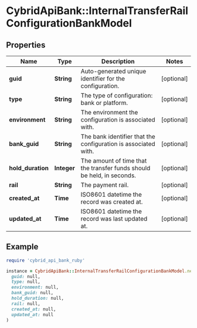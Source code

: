 # CybridApiBank::InternalTransferRailConfigurationBankModel

## Properties

| Name | Type | Description | Notes |
| ---- | ---- | ----------- | ----- |
| **guid** | **String** | Auto-generated unique identifier for the configuration. | [optional] |
| **type** | **String** | The type of configuration: bank or platform. | [optional] |
| **environment** | **String** | The environment the configuration is associated with. | [optional] |
| **bank_guid** | **String** | The bank identifier that the configuration is associated with. | [optional] |
| **hold_duration** | **Integer** | The amount of time that the transfer funds should be held, in seconds. | [optional] |
| **rail** | **String** | The payment rail. | [optional] |
| **created_at** | **Time** | ISO8601 datetime the record was created at. | [optional] |
| **updated_at** | **Time** | ISO8601 datetime the record was last updated at. | [optional] |

## Example

```ruby
require 'cybrid_api_bank_ruby'

instance = CybridApiBank::InternalTransferRailConfigurationBankModel.new(
  guid: null,
  type: null,
  environment: null,
  bank_guid: null,
  hold_duration: null,
  rail: null,
  created_at: null,
  updated_at: null
)
```

